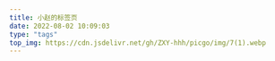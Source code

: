 ```yaml
---
title: 小赵的标签页
date: 2022-08-02 10:09:03
type: "tags"
top_img: https://cdn.jsdelivr.net/gh/ZXY-hhh/picgo/img/7(1).webp
---
```

